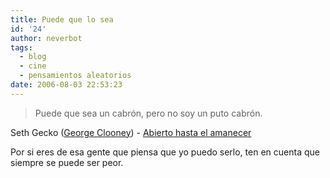 ```yaml
---
title: Puede que lo sea
id: '24'
author: neverbot
tags:
  - blog
  - cine
  - pensamientos aleatorios
date: 2006-08-03 22:53:23
---
```


> Puede que sea un cabrón, pero no soy un puto cabrón.

Seth Gecko ([George Clooney](http://www.imdb.com/name/nm0000123/)) - [Abierto hasta el amanecer](http://www.imdb.com/title/tt0116367/)

Por si eres de esa gente que piensa que yo puedo serlo, ten en cuenta que siempre se puede ser peor.